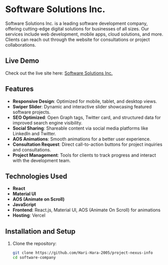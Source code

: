 # Software Solutions Inc.

Software Solutions Inc. is a leading software development company, offering cutting-edge digital solutions for businesses of all sizes. Our services include web development, mobile apps, cloud solutions, and more. Clients can reach out through the website for consultations or project collaborations.

## Live Demo

Check out the live site here: [Software Solutions Inc.](https://project-nexus-info.vercel.app/)

## Features

- **Responsive Design**: Optimized for mobile, tablet, and desktop views.
- **Swiper Slider**: Dynamic and interactive slider showcasing featured software projects.
- **SEO Optimized**: Open Graph tags, Twitter card, and structured data for improved search engine visibility.
- **Social Sharing**: Shareable content via social media platforms like LinkedIn and Twitter.
- **AOS Animations**: Smooth animations for a better user experience.
- **Consultation Request**: Direct call-to-action buttons for project inquiries and consultations.
- **Project Management**: Tools for clients to track progress and interact with the development team.

## Technologies Used

- **React**
- **Material UI**
- **AOS (Animate on Scroll)**
- **JavaScript**
- **Frontend**: React.js, Material UI, AOS (Animate On Scroll) for animations
- **Hosting**: Vercel

## Installation and Setup

1. Clone the repository:

   ```bash
   git clone https://github.com/Hari-Hara-2005/project-nexus-info
   cd software-company
